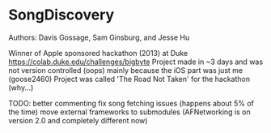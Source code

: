 SongDiscovery
=============
Authors: Davis Gossage, Sam Ginsburg, and Jesse Hu

Winner of Apple sponsored hackathon (2013) at Duke https://colab.duke.edu/challenges/bigbyte
Project made in ~3 days and was not version controlled (oops) mainly because the iOS part was just me (goose2460)
Project was called 'The Road Not Taken' for the hackathon (why...)


TODO:
better commenting
fix song fetching issues (happens about 5% of the time)
move external frameworks to submodules (AFNetworking is on version 2.0 and completely different now)
